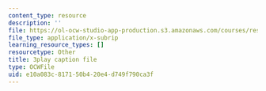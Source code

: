 ```yaml
---
content_type: resource
description: ''
file: https://ol-ocw-studio-app-production.s3.amazonaws.com/courses/res-18-006-calculus-revisited-single-variable-calculus-fall-2010/e10a083c817150b420e4d749f790ca3f_3Dz59nKUafo.srt
file_type: application/x-subrip
learning_resource_types: []
resourcetype: Other
title: 3play caption file
type: OCWFile
uid: e10a083c-8171-50b4-20e4-d749f790ca3f
---
```

